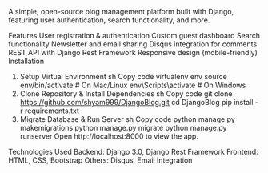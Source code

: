 A simple, open-source blog management platform built with Django, featuring user authentication, search functionality, and more.



Features
User registration & authentication
Custom guest dashboard
Search functionality
Newsletter and email sharing
Disqus integration for comments
REST API with Django Rest Framework
Responsive design (mobile-friendly)
Installation
1. Setup Virtual Environment
sh
Copy code
virtualenv env
source env/bin/activate  # On Mac/Linux
env\Scripts\activate     # On Windows
2. Clone Repository & Install Dependencies
sh
Copy code
git clone https://github.com/shyam999/DjangoBlog.git
cd DjangoBlog
pip install -r requirements.txt
3. Migrate Database & Run Server
sh
Copy code
python manage.py makemigrations
python manage.py migrate
python manage.py runserver
Open http://localhost:8000 to view the app.

Technologies Used
Backend: Django 3.0, Django Rest Framework
Frontend: HTML, CSS, Bootstrap
Others: Disqus, Email Integration
